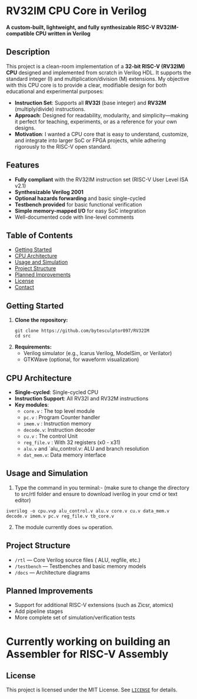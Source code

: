 # RV32IM CPU Core in Verilog

**A custom-built, lightweight, and fully synthesizable RISC-V RV32IM-compatible CPU written in Verilog**

## Description

This project is a clean-room implementation of a **32-bit RISC-V (RV32IM) CPU** designed and implemented from scratch in Verilog HDL. It supports the standard integer (I) and multiplication/division (M) extensions. My objective with this CPU core is to provide a clear, modifiable design for both educational and experimental purposes:
- **Instruction Set**: Supports all **RV32I** (base integer) and **RV32M** (multiply/divide) instructions.
- **Approach**: Designed for readability, modularity, and simplicity—making it perfect for teaching, experiments, or as a reference for your own designs.
- **Motivation**: I wanted a CPU core that is easy to understand, customize, and integrate into larger SoC or FPGA projects, while adhering rigorously to the RISC-V open standard.

## Features

- **Fully compliant** with the RV32IM instruction set (RISC-V User Level ISA v2.1)
- **Synthesizable Verilog 2001**
- **Optional hazards forwarding** and basic single-cycled
- **Testbench provided** for basic functional verification
- **Simple memory-mapped I/O** for easy SoC integration
- Well-documented code with line-level comments

## Table of Contents

- [Getting Started](#getting-started)
- [CPU Architecture](#cpu-architecture)
- [Usage and Simulation](#usage-and-simulation)
- [Project Structure](#project-structure)
- [Planned Improvements](#planned-improvements)
- [License](#license)
- [Contact](#contact)

## Getting Started

1. **Clone the repository:**
   ```
   git clone https://github.com/bytesculptor097/RV32IM
   cd src
   ```
2. **Requirements:**
   - Verilog simulator (e.g., Icarus Verilog, ModelSim, or Verilator)
   - GTKWave (optional, for waveform visualization)

 

## CPU Architecture

- **Single-cycled**: Single-cycled CPU
- **Instruction Support**: All RV32I and RV32M instructions
- **Key modules**:
   - `core.v` : The top level module
   - `pc.v` : Program Counter handler
   - `imem.v` : Instruction memory
   - `decode.v`: Instruction decoder
   - `cu.v` : The control Unit
   - `reg_file.v` : With 32 registers (x0 - x31)
   - `alu.v` and `alu_control.v: ALU and branch resolution
   - `dat_mem.v`: Data memory interface


## Usage and Simulation

1. Type the command in you terminal:- (make sure to change the directory to src/rtl folder and ensure to download iverilog in your cmd or text editor) 

```
iverilog -o cpu.vvp alu_control.v alu.v core.v cu.v data_mem.v decode.v imem.v pc.v reg_file.v tb_core.v
```
2. The module currently does `sw` operation.
 
## Project Structure

- `/rtl` — Core Verilog source files ( ALU, regfile, etc.)
- `/testbench` — Testbenches and basic memory models
- `/docs` — Architecture diagrams 

## Planned Improvements

- Support for additional RISC-V extensions (such as Zicsr, atomics)
- Add pipeline stages
- More complete set of simulation/verification tests

# Currently working on building an Assembler for RISC-V Assembly
## License

This project is licensed under the MIT License. See [`LICENSE`](./LICENSE) for details.

